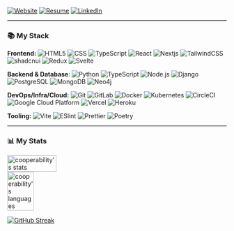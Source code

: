 [![Website](https://img.shields.io/website?color=0ab9e6&style=flat-square&up_message=cooperability.com&url=https%3A%2F%2Fcooperability.com)](https://cooperability.com)
[![Resume](https://img.shields.io/badge/-Resume-%234285F4?style=flat-square&logo=googledocs&logoColor=ffffff)](https://drive.google.com/file/d/1-mHF7SH3ym9QI8jKBtpKKzvbJM8L1Ovc/view?usp=sharing)
[![LinkedIn](https://img.shields.io/badge/-LinkedIn-%234285F4?style=flat-square)](https://www.linkedin.com/in/cooper-reed/)

---

### 📚 My Stack
**Frontend:**
![HTML5](https://img.shields.io/badge/-HTML5-%23E44D27?style=flat-square&logo=html5&logoColor=ffffff)
![CSS](https://img.shields.io/badge/-CSS-%23663399?style=flat-square&logo=css)
![TypeScript](https://img.shields.io/badge/-TypeScript-007ACC?style=flat-square&logo=typescript&logoColor=ffffff)
![React](https://img.shields.io/badge/-React-000?&logo=React)
![Nextjs](https://img.shields.io/badge/Next.js-%23000000?logo=nextdotjs)
![TailwindCSS](https://img.shields.io/badge/-TailwindCSS-%231a202c?style=flat-square&logo=tailwind-css&logoColor=ffffff)
![shadcnui](https://img.shields.io/badge/-Shadcn/ui-%23000000?style=flat-square&logo=shadcnui)
![Redux](https://img.shields.io/badge/-Redux-%23764ABC?style=flat-square&logo=redux&logoColor=ffffff)
![Svelte](https://img.shields.io/badge/-Svelte-%23FF3E00?style=flat-square&logo=svelte&logoColor=ffffff)

**Backend & Database**:
![Python](https://img.shields.io/badge/-Python-%233776AB?style=flat-square&logo=python&logoColor=ffffff)
![TypeScript](https://img.shields.io/badge/-TypeScript-007ACC?style=flat-square&logo=typescript&logoColor=ffffff)
![Node.js](https://img.shields.io/badge/-Node.js-%235FA04E?&logo=Node.js&logoColor=ffffff)
![Django](https://img.shields.io/badge/-Django-%23092E20?style=flat-square&logo=django)
![PostgreSQL](https://img.shields.io/badge/-PostgreSQL-%234169E1?&logo=PostgreSQL&logoColor=ffffff)
![MongoDB](https://img.shields.io/badge/-Mongodb-%2347A248?&logo=mongodb&logoColor=ffffff)
![Neo4j](https://img.shields.io/badge/-Neo4j-%234581C3?&logo=neo4j&logoColor=ffffff)

**DevOps/Infra/Cloud:**
![Git](https://img.shields.io/badge/-Git-%23F05032?style=flat-square&logo=git&logoColor=ffffff)
![GitLab](https://img.shields.io/badge/-GitLab-FCA121?style=flat-square&logo=gitlab&logoColor=ffffff)
![Docker](https://img.shields.io/badge/-Docker-%232496ED?style=flat-square&logo=docker&logoColor=ffffff)
![Kubernetes](https://img.shields.io/badge/-Kubernetes-%23326CE5?style=flat-square&logo=kubernetes&logoColor=ffffff)
![CircleCI](https://img.shields.io/badge/-Circleci-%238669AE?style=flat-square&logo=circleci)
![Google Cloud Platform](https://img.shields.io/badge/-GCP-%234285F4?&logo=googlecloud&logoColor=ffffff)
![Vercel](https://img.shields.io/badge/-Vercel-000?&logo=Vercel)
![Heroku](https://img.shields.io/badge/-Heroku-%23430098?style=flat-square)


**Tooling:**
![Vite](https://img.shields.io/badge/-Vite-%23646CFF?style=flat-square&logo=vite&logoColor=ffffff)
![ESlint](https://img.shields.io/badge/-ESLint-%234B32C3?style=flat-square&logo=eslint)
![Prettier](https://img.shields.io/badge/-Prettier-%23F7B93E?style=flat-square&logo=prettier&logoColor=ffffff)
![Poetry](https://img.shields.io/badge/-Poetry-%2360A5FA?style=flat-square&logo=poetry&logoColor=ffffff)

---

### 📊 My Stats
<div style="display: flex; justify-content: space-between; align-items: center;">
  <a href="https://github.com/anuraghazra/github-readme-stats">
    <img src="https://github-readme-stats.vercel.app/api?username=cooperability&show_icons=true&theme=gotham" width="57%" alt="cooperability's stats"/>
    <img src="https://github-readme-stats.vercel.app/api/top-langs?username=cooperability&show_icons=true&theme=gotham&locale=en&layout=compact" width="42%" alt="cooperability's languages" />
  </a>
</div>


[![GitHub Streak](https://streak-stats.demolab.com?user=cooperability&theme=gotham&hide_border=true&exclude_days=Sun%2CSat)](https://git.io/streak-stats)

<!-- ![Stars](https://img.shields.io/github/stars/cooperability?style=social)  
![Followers](https://img.shields.io/github/followers/cooperability?style=social) -->

<!-- ![cooperability's github stats](https://github-readme-stats.vercel.app/api?username=cooperability&show_icons=true&theme=gotham) -->

<!-- ![Views](https://img.shields.io/github/views/cooperability?style=social)   -->


<!-- **Frontend:**
[![Frontend](https://skillicons.dev/icons?i=ts,nextjs,css,tailwind,svelte,vercel,vue)](https://skillicons.dev)

**Backend:**
[![Backend](https://skillicons.dev/icons?i=python,postgresql,django,gcp)](https://skillicons.dev)

**DevOps:**
[![DevOps](https://skillicons.dev/icons?i=docker,github,gitlab,heroku,kubernetes,postman)](https://skillicons.dev) -->

<!-- https://simpleicons.org/ -->

<!-- **[Website](https://cooperability.com) // [Resume](https://drive.google.com/file/d/1-mHF7SH3ym9QI8jKBtpKKzvbJM8L1Ovc/view?usp=sharing) // [LinkedIn](https://www.linkedin.com/in/cooperability/)** -->

<!-- Theme Docs for stat cards -->
<!-- https://github.com/anuraghazra/github-readme-stats/blob/master/themes/README.md -->

<!-- https://github.com/DenverCoder1/github-readme-streak-stats/blob/main/docs/themes.md -->